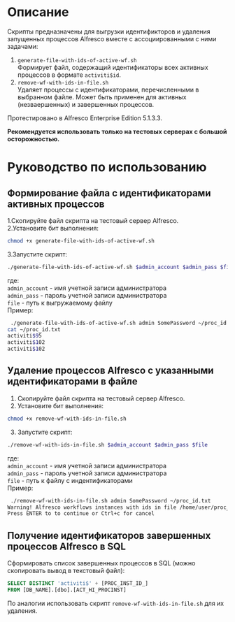 # Описание  
Скрипты предназначены для выгрузки идентификторов и удаления запущенных процессов Alfresco вместе с ассоциированными c ними задачами:
1) `generate-file-with-ids-of-active-wf.sh`   
Формирует файл, содержащий идентификаторы всех активных процессов в формате `activiti$id`.  
2) `remove-wf-with-ids-in-file.sh`   
Удаляет процессы с идентификаторами, перечисленными в выбранном файле. Может быть применен для активных (незваершенных) и завершенных процессов.   

Протестировано в Alfresco Enterprise Edition 5.1.3.3.  

**Рекомендуется использовать только на тестовых серверах с большой осторожностью.**

# Руководство по использованию

## Формирование файла с идентификаторами активных процессов

1.Скопируйте файл скрипта на тестовый сервер Alfresco.  
2.Установите бит выполнения:  
```bash
chmod +x generate-file-with-ids-of-active-wf.sh
```
3.Запустите скрипт:
```bash
./generate-file-with-ids-of-active-wf.sh $admin_account $admin_pass $file
```
где:  
`admin_account` - имя учетной записи администратора  
`admin_pass` - пароль учетной записи администратора  
 `file` - путь к выгружаемому файлу  
Пример:
```bash
 ./generate-file-with-ids-of-active-wf.sh admin SomePassword ~/proc_id.txt
cat ~/proc_id.txt
activiti$95
activiti$102
activiti$102
```

## Удаление процессов Alfresco с указанными идентификаторами в файле

1. Скопируйте файл скрипта на тестовый сервер Alfresco.  
2. Установите бит выполнения:  
```bash
chmod +x remove-wf-with-ids-in-file.sh
```
3. Запустите скрипт:
```bash
./remove-wf-with-ids-in-file.sh $admin_account $admin_pass $file
```
где:  
`admin_account` - имя учетной записи администратора  
`admin_pass` - пароль учетной записи администратора  
 `file` - путь к файлу с индентификаторами  
Пример:
```bash
 ./remove-wf-with-ids-in-file.sh admin SomePassword ~/proc_id.txt
Warning! Alfresco workflows instances with ids in file /home/user/proc_id.txt will be removed on ALFRESCO-SERVER
Press ENTER to to continue or Ctrl+c for cancel
```

## Получение идентификаторов завершенных процессов Alfresco в SQL

Сформировать список завершенных процессов в SQL (можно скопировать вывод в текстовый файл):
```sql
SELECT DISTINCT 'activiti$' + [PROC_INST_ID_]
FROM [DB_NAME].[dbo].[ACT_HI_PROCINST]
```
По аналогии использовать скрипт `remove-wf-with-ids-in-file.sh` для их удаления.